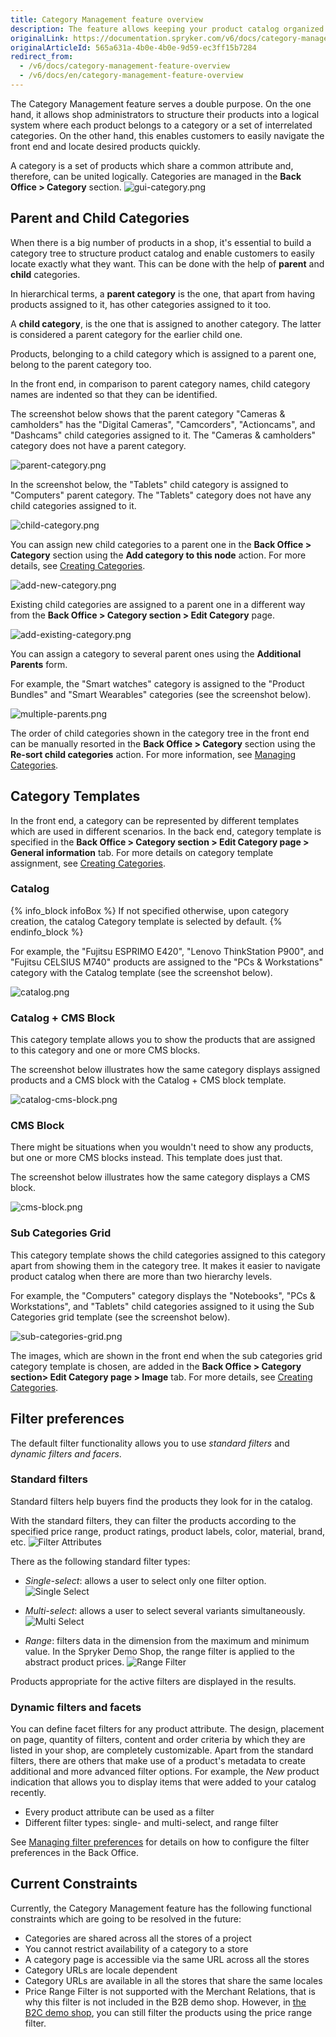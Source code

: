 ```yaml
---
title: Category Management feature overview
description: The feature allows keeping your product catalog organized and comprehensible for the customers who can easily navigate the storefront and search products quicker
originalLink: https://documentation.spryker.com/v6/docs/category-management-feature-overview
originalArticleId: 565a631a-4b0e-4b0e-9d59-ec3ff15b7284
redirect_from:
  - /v6/docs/category-management-feature-overview
  - /v6/docs/en/category-management-feature-overview
---
```


The Category Management feature serves a double purpose. On the one hand, it allows shop administrators to structure their products into a logical system where each product belongs to a category or a set of interrelated categories. On the other hand, this enables customers to easily navigate the front end and locate desired products quickly.

A category is a set of products which share a common attribute and, therefore, can be united logically. Categories are managed in the **Back Office > Category** section. 
![gui-category.png](https://spryker.s3.eu-central-1.amazonaws.com/docs/Features/Catalog+Management/Category+Management/Category+Management+Feature+Overview/gui-category.png)

## Parent and Child Categories
When there is a big number of products in a shop, it's essential to build a category tree to structure product catalog and enable customers to easily locate exactly what they want. This can be done with the help of **parent** and **child** categories.

In hierarchical terms, a **parent category** is the one, that apart from having products assigned to it, has other categories assigned to it too.

A **child category**, is the one that is assigned to another category. The latter is considered a parent category for the earlier child one.

Products, belonging to a child category which is assigned to a parent one, belong to the parent category too.

In the front end, in comparison to parent category names, child category names are indented so that they can be identified.

The screenshot below shows that the parent category "Cameras & camholders" has the "Digital Cameras", "Camcorders", "Actioncams", and "Dashcams" child categories assigned to it. The "Cameras & camholders" category does not have a parent category.

![parent-category.png](https://spryker.s3.eu-central-1.amazonaws.com/docs/Features/Catalog+Management/Category+Management/Category+Management+Feature+Overview/parent-category.png)

In the screenshot below, the "Tablets" child category is assigned to "Computers" parent category. The "Tablets" category does not have any child categories assigned to it.

![child-category.png](https://spryker.s3.eu-central-1.amazonaws.com/docs/Features/Catalog+Management/Category+Management/Category+Management+Feature+Overview/child-category.png)

You can assign new child categories to a parent one in the **Back Office > Category** section using the **Add category to this node** action. For more details, see [Creating Categories](/docs/scos/user/user-guides/page.version/back-office-user-guide/catalog/category/creating-categories.html).

![add-new-category.png](https://spryker.s3.eu-central-1.amazonaws.com/docs/Features/Catalog+Management/Category+Management/Category+Management+Feature+Overview/add-new-category.png)

Existing child categories are assigned to a parent one in a different way from the **Back Office > Category section > Edit Category** page.

![add-existing-category.png](https://spryker.s3.eu-central-1.amazonaws.com/docs/Features/Catalog+Management/Category+Management/Category+Management+Feature+Overview/add-existing-category.png)

You can assign a category to several parent ones using the **Additional Parents** form.

For example, the "Smart watches" category is assigned to the "Product Bundles" and "Smart Wearables" categories (see the screenshot below).

![multiple-parents.png](https://spryker.s3.eu-central-1.amazonaws.com/docs/Features/Catalog+Management/Category+Management/Category+Management+Feature+Overview/multiple-parents.png)

The order of child categories shown in the category tree in the front end can be manually resorted in the **Back Office > Category** section using the **Re-sort child categories** action. For more information, see [Managing Categories](/docs/scos/user/user-guides/page.version/back-office-user-guide/catalog/category/managing-categories.html).

## Category Templates
In the front end, a category can be represented by different templates which are used in different scenarios. In the back end, category template is specified in the **Back Office > Category section > Edit Category page > General information** tab. For more details on category template assignment, see [Creating Categories](/docs/scos/user/user-guides/page.version/back-office-user-guide/catalog/category/creating-categories.html).

### Catalog
{% info_block infoBox %}
If not specified otherwise, upon category creation, the catalog Category template is selected by default.
{% endinfo_block %}

For example, the "Fujitsu ESPRIMO E420", "Lenovo ThinkStation P900", and "Fujitsu CELSIUS M740" products are assigned to the "PCs & Workstations" category with the Catalog template (see the screenshot below).

![catalog.png](https://spryker.s3.eu-central-1.amazonaws.com/docs/Features/Catalog+Management/Category+Management/Category+Management+Feature+Overview/catalog.png)

### Catalog + CMS Block
This category template allows you to show the products that are assigned to this category and one or more CMS blocks.

The screenshot below illustrates how the same category displays assigned products and a CMS block with the Catalog + CMS block template.

![catalog-cms-block.png](https://cdn.document360.io/9fafa0d5-d76f-40c5-8b02-ab9515d3e879/Images/Documentation/catalog-cms-block.png)

### CMS Block
There might be situations when you wouldn't need to show any products, but one or more CMS blocks instead. This template does just that.

The screenshot below illustrates how the same category displays a CMS block.

![cms-block.png](https://spryker.s3.eu-central-1.amazonaws.com/docs/Features/Catalog+Management/Category+Management/Category+Management+Feature+Overview/catalog-cms-block.png)

### Sub Categories Grid
This category template shows the child categories assigned to this category apart from showing them in the category tree. It makes it easier to navigate product catalog when there are more than two hierarchy levels.

For example, the "Computers" category displays the "Notebooks", "PCs & Workstations", and "Tablets" child categories assigned to it using the Sub Categories grid template (see the screenshot below).

![sub-categories-grid.png](https://spryker.s3.eu-central-1.amazonaws.com/docs/Features/Catalog+Management/Category+Management/Category+Management+Feature+Overview/sub-categories-grid.png)

The images, which are shown in the front end when the sub categories grid category template is chosen, are added in the **Back Office > Category section> Edit Category page > Image** tab. For more details, see [Creating Categories](/docs/scos/user/user-guides/page.version/back-office-user-guide/catalog/category/creating-categories.html).

## Filter preferences

The default filter functionality allows you to use *standard filters* and *dynamic filters and facers*.

### Standard filters

Standard filters help buyers find the products they look for in the catalog.

With the standard filters, they can filter the products according to the specified price range, product ratings, product labels, color, material, brand, etc.
![Filter Attributes](https://spryker.s3.eu-central-1.amazonaws.com/docs/Features/Search+and+Filter/Standard+Filters/filter-attributes-b2c.png)

There as the following standard filter types:

* *Single-select*: allows a user to select only one filter option.
![Single Select](https://spryker.s3.eu-central-1.amazonaws.com/docs/Features/Search+and+Filter/Standard+Filters/single-select-b2c.gif)

* *Multi-select*: allows a user to select several variants simultaneously.
![Multi Select](https://spryker.s3.eu-central-1.amazonaws.com/docs/Features/Search+and+Filter/Standard+Filters/multi-select-b2c.gif)

* *Range*: filters data in the dimension from the maximum and minimum value. In the Spryker Demo Shop, the range filter is applied to the abstract product prices.
![Range Filter](https://spryker.s3.eu-central-1.amazonaws.com/docs/Features/Search+and+Filter/Standard+Filters/range-b2c.gif)

Products appropriate for the active filters are displayed in the results.

### Dynamic filters and facets

You can define facet filters for any product attribute. The design, placement on page, quantity of filters, content and order criteria by which they are listed in your shop, are completely customizable. Apart from the standard filters, there are others that make use of a product's metadata to create additional and more advanced filter options. For example, the *New* product indication that allows you to display items that were added to your catalog recently.

- Every product attribute can be used as a filter
- Different filter types: single- and multi-select, and range filter

See [Managing filter preferences](/docs/scos/user/user-guides/page.version/back-office-user-guide/merchandising/search-and-filters/managing-filter-preferences.html) for details on how to configure the filter preferences in the Back Office. 


## Current Constraints
Currently, the Category Management feature has the following functional constraints which are going to be resolved in the future:

* Categories are shared across all the stores of a project
*  You cannot restrict availability of a category to a store
* A category page is accessible via the same URL across all the stores
* Category URLs are locale dependent
* Category URLs are available in all the stores that share the same locales
* Price Range Filter is not supported with the Merchant Relations, that is why this filter is not included in the B2B demo shop. However, in [the B2C demo shop](/docs/scos/user/intro-to-spryker/{{site.version}}/b2c-suite.html), you can still filter the products using the price range filter.
